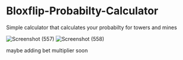 # Bloxflip-Probabilty-Calculator
Simple calculator that calculates your probabilty for towers and mines

![Screenshot (557)](https://user-images.githubusercontent.com/45693149/229256137-c5fdfccf-242d-46c3-a63a-2dd015870c98.png)
![Screenshot (558)](https://user-images.githubusercontent.com/45693149/229256140-644810ff-0509-436c-8805-57cf5e352c0d.png)

maybe adding bet multiplier soon
